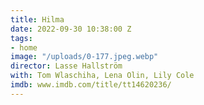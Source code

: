 ```yaml
---
title: Hilma
date: 2022-09-30 10:38:00 Z
tags:
- home
image: "/uploads/0-177.jpeg.webp"
director: Lasse Hallström
with: Tom Wlaschiha, Lena Olin, Lily Cole
imdb: www.imdb.com/title/tt14620236/
---
```


